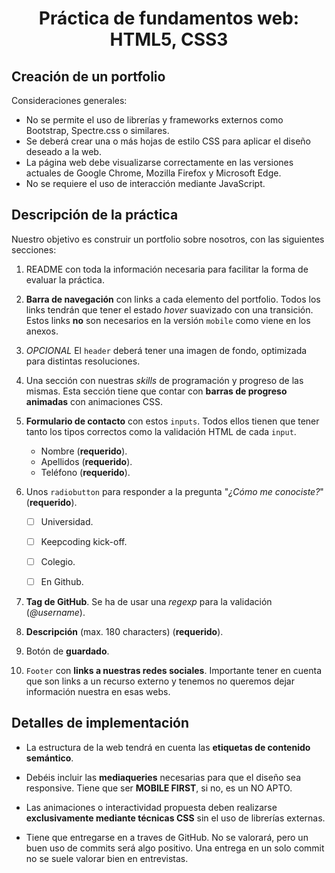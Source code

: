 <h1 align=center>Práctica de fundamentos web: HTML5, CSS3</h1>

## Creación de un portfolio

Consideraciones generales:
- No se permite el uso de librerías y frameworks externos como Bootstrap, Spectre.css o similares.
- Se deberá crear una o más hojas de estilo CSS para aplicar el diseño deseado a la web.
- La página web debe visualizarse correctamente en las versiones actuales de Google Chrome, Mozilla Firefox y Microsoft Edge.
- No se requiere el uso de interacción mediante JavaScript.

## Descripción de la práctica

Nuestro objetivo es construir un portfolio sobre nosotros, con las siguientes secciones:
1. README con toda la información necesaria para facilitar la forma de evaluar la práctica.

2. **Barra de navegación** con links a cada elemento del portfolio. Todos los links tendrán que tener el estado _hover_ suavizado con una transición. Estos links **no** son necesarios en la versión `mobile` como viene en los anexos.

3. _OPCIONAL_ El `header` deberá tener una imagen de fondo, optimizada para distintas resoluciones.

4. Una sección con nuestras _skills_ de programación y progreso de las mismas. Esta sección tiene que contar con **barras de progreso animadas** con animaciones CSS.

5. **Formulario de contacto** con estos `inputs`. Todos ellos tienen que tener tanto los tipos correctos como la validación HTML de cada `input`.
    - Nombre (**requerido**).
    - Apellidos (**requerido**).
    - Teléfono (**requerido**).

6. Unos `radiobutton` para responder a la pregunta "_¿Cómo me conociste?_" (**requerido**).

    -[ ] Universidad.

    -[ ] Keepcoding kick-off.

    -[ ] Colegio.

    -[ ] En Github.

7.  **Tag de GitHub**. Se ha de usar una _regexp_ para la validación (_@username_).

8.  **Descripción** (max. 180 characters) (**requerido**).

9. Botón de **guardado**.

10. `Footer` con **links a nuestras redes sociales**. Importante tener en cuenta que son links a un recurso externo y tenemos no queremos dejar información nuestra en esas webs.

## Detalles de implementación

- La estructura de la web tendrá en cuenta las **etiquetas de contenido semántico**.

- Debéis incluir las **mediaqueries** necesarias para que el diseño sea responsive. Tiene que ser **MOBILE FIRST**, si no, es un NO APTO.

- Las animaciones o interactividad propuesta deben realizarse **exclusivamente mediante técnicas CSS** sin el uso de librerías externas.

- Tiene que entregarse en a traves de GitHub. No se valorará, pero un buen uso de commits será algo positivo. Una entrega en un solo commit no se suele valorar bien en entrevistas.
